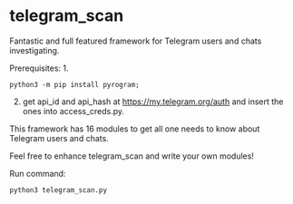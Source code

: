 # telegram_scan
Fantastic and full featured framework for Telegram users and chats investigating.

Prerequisites:
1. 
```
python3 -m pip install pyrogram;
```
2. get api_id and api_hash at https://my.telegram.org/auth and insert the ones into access_creds.py.

This framework has 16 modules to get all one needs to know about Telegram users and chats. 

Feel free to enhance telegram_scan and write your own modules!

Run command:
```
python3 telegram_scan.py
```
